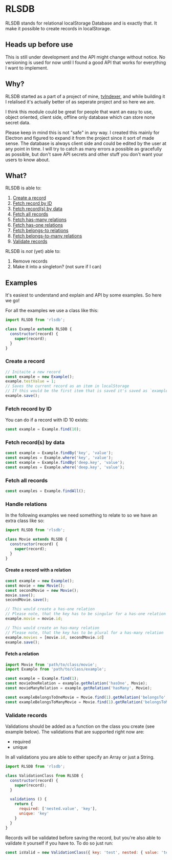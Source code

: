# RLSDB
RLSDB stands for relational localStorage Database and is exactly that. It make it possible to create records in localStorage.

## Heads up before use
This is still under development and the API might change without notice.
No versioning is used for now until I found a good API that works for everything I want to implement.

## Why?
RLSDB started as a part of a project of mine, [tvIndexer](https://github.com/johman10/tvIndexer), and while building it I relalised it's actually better of as seperate project and so here we are.

I think this module could be great for people that want an easy to use, object oriented, client side, offline only database which can store none secret data.

Please keep in mind this is not "safe" in any way.
I created this mainly for Electron and figured to expand it from the project since it sort of made sense.
The database is always client side and could be edited by the user at any point in time.
I will try to catch as many errors a possible as gracefully as possible, but don't save API secrets and other stuff you don't want your users to know about.

## What?
RLSDB is able to:
1. [Create a record](#create-a-record)
2. [Fetch record by ID](#fetch-record-by-id)
3. [Fetch record(s) by data](#fetch-records-by-data)
4. [Fetch all records](#fetch-all-records)
5. [Fetch has-many relations](#fetch-a-relation)
6. [Fetch has-one relations](#fetch-a-relation)
7. [Fetch belongs-to relations](#fetch-a-relation)
8. [Fetch belongs-to-many relations](#fetch-a-relation)
9. [Validate records](#validate-records)

RLSDB is *not* (yet) able to:
1. Remove records
2. Make it into a singleton? (not sure if I can)

## Examples
It's easiest to understand and explain and API by some examples. So here we go!

For all the examples we use a class like this:
```js
import RLSDB from 'rlsdb';

class Example extends RLSDB {
  constructor(record) {
    super(record);
  }
}
```

### Create a record
```js
// Initaite a new record
const example = new Example();
example.testValue = 1;
// Saves the current record as an item in localStorage
// If this would be the first item that is saved it's saved as `examples1`
example.save();
```

### Fetch record by ID
You can do if a record with ID 10 exists:
```js
const example = Example.find(10);
```

### Fetch record(s) by data
```js
const example = Example.findBy('key', 'value');
const examples = Example.where('key', 'value');
const example = Example.findBy('deep.key', 'value');
const examples = Example.where('deep.key', 'value');
```

### Fetch all records
```js
const examples = Example.findAll();
```

### Handle relations
In the following examples we need something to relate to so we have an extra class like so:
```js
import RLSDB from 'rlsdb';

class Movie extends RLSDB {
  constructor(record) {
    super(record);
  }
}
```

#### Create a record with a relation
```js
const example = new Example();
const movie = new Movie();
const secondMovie = new Movie();
movie.save();
secondMovie.save();

// This would create a has-one relation
// Please note, that the key has to be singular for a has-one relation
example.movie = movie.id;

// This would create an has-many relation
// Please note, that the key has to be plural for a has-many relation
example.movies = [movie.id, secondMovie.id]
example.save();
```

#### Fetch a relation
```js
import Movie from 'path/to/class/movie';
import Example from 'path/to/class/example';

const example = Example.find(1);
const movieOneRelation = example.getRelation('hasOne', Movie);
const movieManyRelation = example.getRelation('hasMany', Movie);

const exampleBelongsToOneMovie = Movie.find(1).getRelation('belongsTo', Example);
const exampleBelongsToManyMovie = Movie.find(1).getRelation('belongsToMany', Example);
```

### Validate records
Validations should be added as a function on the class you create (see example below).
The validations that are supported right now are:
 - required
 - unique

In all validations you are able to either specify an Array or just a String.

```js
import RLSDB from 'rlsdb';

class ValidationClass from RLSDB {
  constructor(record) {
    super(record);
  }

  validations () {
    return {
      required: ['nested.value', 'key'],
      unique: 'key'
    }
  }
}
```

Records will be validated before saving the record, but you're also able to validate it yourself if you have to.
To do so just run:

```js
const isValid = new ValidationClass({ key: 'test', nested: { value: 'test' }}).validate(); // Should return true in this case
```

